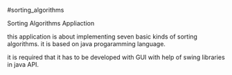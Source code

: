 #sorting_algorithms

Sorting Algorithms Appliaction



this application is about implementing seven basic kinds of sorting algorithms.
it is based on java progaramming language.

it is required that it has to be developed with GUI with help of swing libraries in java API.


